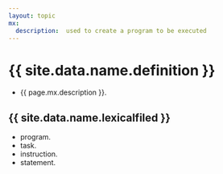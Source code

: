 ```yaml
---
layout: topic
mx:
  description:  used to create a program to be executed 
---
```




# {{ site.data.name.definition }}
- {{ page.mx.description }}.

## {{ site.data.name.lexicalfiled }}
- program.
- task.
- instruction.
- statement.

